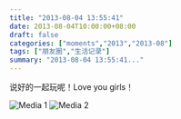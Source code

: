 ```yaml
---
title: "2013-08-04 13:55:41"
date: 2013-08-04T10:00:00+08:00
draft: false
categories: ["moments","2013","2013-08"]
tags: ["朋友圈","生活记录"]
summary: "2013-08-04 13:55:41..."
---
```


说好的一起玩呢！Love you girls！

![Media 1](/Moments/photos/2013-08-04/201308041355410.jpg)
![Media 2](/Moments/photos/2013-08-04/201308041355411.jpg)
